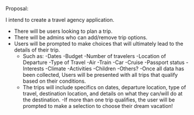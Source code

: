 Proposal:

I intend to create a travel agency application.
- There will be users looking to plan a trip.
- There will be admins who can add/remove trip options.
- Users will be prompted to make choices that will ultimately lead to the details of their trip.
    - Such as:
        -Dates
        -Budget
        -Number of travelers
        -Location of Departure
        -Type of Travel
            -Air
            -Train
            -Car
            -Cruise
        -Passport status
        -Interests
            -Climate
            -Activities
            -Children
        -Others?
-Once all data has been collected, Users will be presented with all trips that qualify based on their conditions.
    - The trips will include specifics on dates, departure location, type of travel, destination location, and details on what they can/will do at the destination. 
-If more than one trip qualifies, the user will be prompted to make a selection to choose their dream vacation!
    

